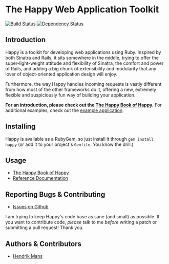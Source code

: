 # The Happy Web Application Toolkit

[![Build Status](https://secure.travis-ci.org/hmans/happy.png?branch=master)](http://travis-ci.org/hmans/happy)
[![Dependency Status](https://gemnasium.com/hmans/happy.png)](https://gemnasium.com/hmans/happy)

## Introduction

Happy is a toolkit for developing web applications using Ruby. Inspired by both Sinatra and Rails, it sits somewhere in the middle, trying to offer the super-light-weight attitude and flexibility of Sinatra, the comfort and power of Rails, and adding a big chunk of extensibility and modularity that any lover of object-oriented application design will enjoy.

Furthermore, the way Happy handles incoming requests is vastly different from how most of the other frameworks do it, offering a new, extremely flexible and suspiciously fun way of building your application.

**For an introduction, please check out the [The Happy Book of Happy](http://rdoc.info/github/hmans/happy/master/file/TUTORIAL.md).** For additional examples, check out the [example application](https://github.com/hmans/happy/tree/master/example).

## Installing

Happy is available as a RubyGem, so just install it through `gem install happy` (or add it to your project's `Gemfile`. You know the drill.)

## Usage

* [The Happy Book of Happy](http://rdoc.info/github/hmans/happy/master/file/TUTORIAL.md)
* [Reference Documentation](http://rdoc.info/github/hmans/happy/master/)

## Reporting Bugs & Contributing

* [Issues on Github](https://github.com/hmans/happy/issues)

I am trying to keep Happy's code base as sane (and small) as possible. If you
want to contribute code, _please_ talk to me _before_ writing a patch or submitting
a pull request! Thank you.

## Authors & Contributors

* [Hendrik Mans](mailto:hendrik@mans.de)
